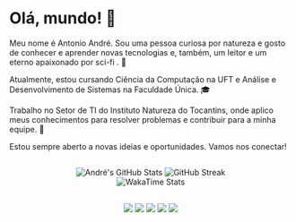 # Olá, mundo! 👋

Meu nome é Antonio André. Sou uma pessoa curiosa por natureza e gosto de conhecer e aprender novas tecnologias e, também, um leitor e um eterno apaixonado por sci-fi . 🚀

Atualmente, estou cursando Ciência da Computação na UFT e Análise e Desenvolvimento de Sistemas na Faculdade Única. 🎓

Trabalho no Setor de TI do Instituto Natureza do Tocantins, onde aplico meus conhecimentos para resolver problemas e contribuir para a minha equipe. 💼

Estou sempre aberto a novas ideias e oportunidades. Vamos nos conectar!

##

<div align="center">
  <img src="https://github-readme-stats.vercel.app/api?username=andrebarceloschagas&locale=pt-br&show_icons=true&include_all_commits=true&count_private=true&card_width=400&bg_color=121b22&theme=transparent&title_color=00A884&text_color=FFFFFF" alt="André's GitHub Stats" />
  <img src="https://github-readme-streak-stats.herokuapp.com/?user=andrebarceloschagas&theme=whatsapp-dark&locale=pt_BR&date_format=j%20M%5B%20Y%5D&card_width=400&border=E4E2E2" alt="GitHub Streak" />
</div>

<div align="center">
  <img src="https://github-readme-stats.vercel.app/api/wakatime?username=andrebarceloschagas&layout=compact&bg_color=121b22&title_color=00A884&text_color=FFFFFF" alt="WakaTime Stats" />
</div>


##

<div align="center"> 
  <a href="https://www.youtube.com/@antonioandrebarceloschagas7078/featured" target="_blank"><img src="https://img.shields.io/badge/YouTube-FF0000?style=for-the-badge&logo=youtube&logoColor=white" target="_blank"></a>
  <a href="https://instagram.com/dedelufan" target="_blank"><img src="https://img.shields.io/badge/-Instagram-%23E4405F?style=for-the-badge&logo=instagram&logoColor=white" target="_blank"></a>
  <a href = "mailto:antonio.andre@uft.edu.br"><img src="https://img.shields.io/badge/-Institucional-%23333?style=for-the-badge&logo=gmail&logoColor=white" target="_blank"></a>
  <a href = "mailto:andre.barceloschagas@gmail.com"><img src="https://img.shields.io/badge/-Pessoal-%23333?style=for-the-badge&logo=gmail&logoColor=white" target="_blank"></a>
  <a href="https://www.linkedin.com/in/antonio-andre-dev/" target="_blank"><img src="https://img.shields.io/badge/-LinkedIn-%230077B5?style=for-the-badge&logo=linkedin&logoColor=white" target="_blank"></a> 
</div>
 
</div>
